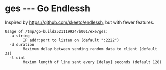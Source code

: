# ges --- Go Endlessh

Inspired by https://github.com/skeeto/endlessh, but with fewer features.

```
Usage of /tmp/go-build2521119924/b001/exe/ges:
  -a string
    	IP addr:port to listen on (default ":2222")
  -d duration
    	Maximum delay between sending random data to client (default 3s)
  -l uint
    	Maxium length of line sent every [delay] seconds (default 128)
```
